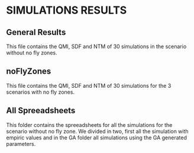 # SIMULATIONS RESULTS  

## General Results  
This file contains the QMI, SDF and NTM of 30 simulations in the scenario without no fly zones.     

## noFlyZones
This file contains the QMI, SDF and NTM of 30 simulations for the 3 scenarios with no fly zones.  

## All Spreeadsheets  
This folder contains the spreeadsheets for all the simulations for the scenario without no fly zone. We divided in two, first all the simulation with empiric values and in the GA folder all simulations using the GA generated parameters.  

